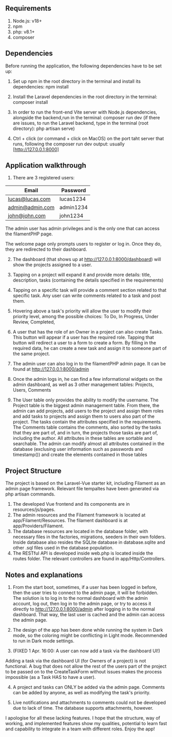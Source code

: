## Requirements
1. Node.js: v18+
2. npm
3. php: v8.1+
4. composer

## Dependencies
Before running the application, the following dependencies have to be set up:

1. Set up npm in the root directory in the terminal and install its dependencies: npm install 

2. Install the Laravel dependencies in the root directory in the terminal: composer install

3. In order to run the front-end Vite server with Node.js dependencies, alongside the backend,run in the terminal: composer run dev
   (if there are issues, to run the Laravel backend, type in the terminal (root directory): php artisan serve)

4. Ctrl + click (or command + click on MacOS) on the port taht server that runs, following the composer run dev output: usually [http://127.0.0.1:8000]

## Application walkthrough

1. There are 3 registered users:

| Email            | Password   |
|------------------|------------|
| lucas@lucas.com  | lucas1234  |
| admin@admin.com  | admin1234  |
| john@john.com    | john1234   |

The admin user has admin privileges and is the only one that can access the filamentPHP page.

The welcome page only prompts users to register or log in. Once they do, they are redirected to their dashboard.

2. The dashboard (that shows up at http://127.0.0.1:8000/dashboard) will show the projects assigned to a user.

3. Tapping on a project will expand it and provide more details: title, description, tasks (containing the details specified in the requirements)

4. Tapping on a specific task will provide a comment section related to that specific task. Any user can write comments related to a task and post them.

5. Hovering above a task's priority will allow the user to modify their priority level, among the possible choices: To Do, In Progress, Under Review, Completed,

6. A user that has the role of an Owner in a project can also create Tasks. This button will appear if a user has the required role. Tapping that button will redirect a user to a form to create a form. By filling in the required data, he can create a new task and assign it to someone part of the same project.

7. The admin user can also log in to the filamentPHP admin page. It can be found at http://127.0.0.1:8000/admin

8. Once the admin logs in, he can find a few informational widgets on the admin dashboard, as well as 3 other management tables: Projects, Users, Comments

9. The User table only provides the ability to modify the username. The Project table is the biggest admin management table. From there, the admin can add projects, add users to the project and assign them roles and add tasks to projects and assign them to users also part of the project. The tasks contain the attributes specified in the requirements. The Comments table contains the comments, also sorted by the tasks that they are part of, and in turn, the projects those tasks are part of, including the author. All attributes in these tables are sortable and searchable. The admin can modify almost all attributes contained in the database (exclusing user information such as passwords and timestamp()) and create the elements contained in those tables 

## Project Structure
The project is based on the Laravel-Vue starter kit, including Filament as an admin page framework. Relevant file tempaltes have been generated via php artisan commands.

1. The developed Vue frontend and its components are in resources/js/pages.
2. The admin resources and the Filament framework is located at app/Filament/Resources. The filament dashboard is at app/Providers/Filament.
3. The database resources are located in the database folder, with necessary files in the factories, migrations, seeders in their own folders. Inside database also resides the SQLite database in database.sqlite and other .sql files used in the database population.
4. The RESTful API is developed inside web.php is located inside the routes folder. The relevant controllers are found in app/Http/Controllers.


## Notes and explanations

1. From the start boot, sometimes, if a user has been logged in before, then the user tries to connect to the admin page, it will be forbidden. The solution is to log in to the normal dashboard with the admin account, log out, then log in to the admin page, or try to access it directly to http://127.0.0.1:8000/admin after logging in to the normal dashboard. That way, the last user is cached and the admin can access the admin page.

2. The design of the app has been done while running the system in Dark mode, so the coloring might be conflicting in Light mode. Recommended to run in Dark mode settings.

3. (FIXED 1 Apr. 16:00: A user can now add a task via the dashboard UI!)

Adding a task via the dashboard UI (for Owners of a project) is not functional. A bug that does not allow the rest of the users part of the project to be passed on to the CreateTaskForm without issues makes the process impossible (as a Task HAS to have a user).

4. A project and tasks can ONLY be added via the admin page. Comments can be added by anyone, as well as modifying the task's priority.

5. Live notifications and attachments to comments could not be developed due to lack of time. The database supports attachments, however.

I apologise for all these lacking features. I hope that the structure, way of working, and implemented features show my qualities, potential to learn fast and capability to integrate in a team with different roles. Enjoy the app!

